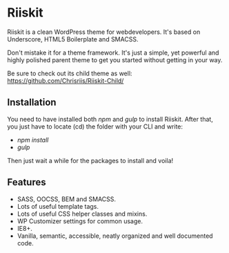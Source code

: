 # Riiskit

Riiskit is a clean WordPress theme for webdevelopers. It's based on Underscore, HTML5 Boilerplate and SMACSS.

Don't mistake it for a theme framework. It's just a simple, yet powerful and highly polished parent theme to get you started without getting in your way.

Be sure to check out its child theme as well:
https://github.com/Chrisriis/Riiskit-Child/

## Installation
You need to have installed both _npm_ and _gulp_ to install Riiskit. After that, you just have to locate (cd) the folder with your CLI and write:

* _npm install_
* _gulp_

Then just wait a while for the packages to install and voila!

## Features
* SASS, OOCSS, BEM and SMACSS.
* Lots of useful template tags.
* Lots of useful CSS helper classes and mixins.
* WP Customizer settings for common usage.
* IE8+.
* Vanilla, semantic, accessible, neatly organized and well documented code.